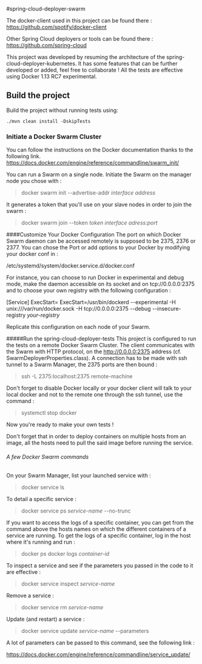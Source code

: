 #spring-cloud-deployer-swarm

The docker-client used in this project can be found there :
https://github.com/spotify/docker-client

Other Spring Cloud deployers or tools can be found there :
https://github.com/spring-cloud

This project was developed by resuming the architecture of the 
spring-cloud-deployer-kubernetes.
It has some features that can be further developed or added, feel free
to collaborate !
All the tests are effective using Docker 1.13 RC7 experimental.

## Build the project 

Build the project without running tests using:

```
./mvn clean install -DskipTests
```

### Initiate a Docker Swarm Cluster

You can follow the instructions on the Docker documentation thanks to the following link.
https://docs.docker.com/engine/reference/commandline/swarm_init/

You can run a Swarm on a single node. 
Initiate the Swarm on the manager node you chose with : 

> docker swarm init --advertise-addr *interface address*

It generates a  token that you'll use on your slave nodes in order to 
join the swarm :

> docker swarm join --token *token*  *interface adress:port*


####Customize Your Docker Configuration
The port on which Docker Swarm daemon can be accessed remotely is supposed to
be 2375, 2376 or 2377.
You can chose the Port or add options to your Docker by modifying your 
docker conf in :

/etc/systemd/system/docker.service.d/docker.conf 

For instance, you can choose to run Docker in experimental and debug mode, 
make the daemon accessible on its socket and on tcp://0.0.0.0:2375 and 
to choose your own registry with the following configuration :

[Service]
ExecStart=
ExecStart=/usr/bin/dockerd --experimental -H unix:///var/run/docker.sock 
-H tcp://0.0.0.0:2375 --debug --insecure-registry *your-registry*

Replicate this configuration on each node of your Swarm.

#####Run the spring-cloud-deployer-tests
This project is configured to run the tests on a remote Docker Swarm
Cluster.
The client communicates with the Swarm with HTTP protocol,
on the http://0.0.0.0:2375 address (cf. SwarmDeployerProperties.class). 
A connection has to be made with ssh tunnel to a Swarm Manager, 
the 2375 ports are then bound :

> ssh -L 2375:localhost:2375 remote-machine

Don't forget to disable Docker locally or your docker client will talk
to your local docker and not to the remote one through the ssh tunnel,
use the command :
 
> systemctl stop docker

Now you're ready to make your own tests !

Don't forget that in order to deploy containers on multiple hosts from an
image, all the hosts need to pull the said image before running the 
service.

###### A few Docker Swarm commands

On your Swarm Manager, list your launched service with :

> docker service ls

To detail a specific service :

> docker service ps *service-name* --no-trunc

If you want to access the logs of a specific container, you can get from
the command above the hosts names on which the different containers of a service
are running.
To get the logs of a specific container, log in the host where it's running
and run :
> docker ps 
> docker logs *container-id*

To inspect a service and see if the parameters you passed in the code to
it are effective :

> docker service inspect *service-name*

Remove a service :

> docker service rm *service-name*

Update (and restart) a service :

> docker service update *service-name* --parameters

A lot of parameters can be passed to this command, see the following 
link :

https://docs.docker.com/engine/reference/commandline/service_update/


